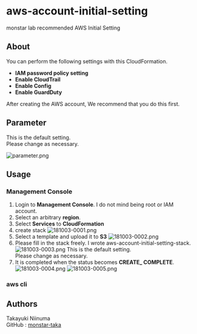# aws-account-initial-setting
monstar lab recommended AWS Initial Setting

## About
You can perform the following settings with this CloudFormation.

- **IAM password policy setting**
- **Enable CloudTrail**
- **Enable Config**
- **Enable GuardDuty**

After creating the AWS account, We recommend that you do this first.

## Parameter
This is the default setting.  
Please change as necessary.

![parameter.png](https://github.com/monstar-lab/aws-account-initial-setting/blob/master/images/parameter.png)

## Usage
### Management Console
1. Login to **Management Console**. I do not mind being root or IAM account.
2. Select an arbitrary **region**.
3. Select **Services** to **CloudFormation**
4. create stack
![181003-0001.png](https://github.com/monstar-lab/aws-account-initial-setting/blob/masterimages/181003-0001.png)
5. Select a template and upload it to **S3**
![181003-0002.png](https://github.com/monstar-lab/aws-account-initial-setting/blob/masterimages/181003-002.png)
6. Please fill in the stack freely. I wrote aws-account-initial-setting-stack.
![181003-0003.png](https://github.com/monstar-lab/aws-account-initial-setting/blob/masterimages/181003-003.png)
This is the default setting.  
Please change as necessary.
7. It is completed when the status becomes **CREATE_ COMPLETE**.
![181003-0004.png](https://github.com/monstar-lab/aws-account-initial-setting/blob/masterimages/181003-004.png)
![181003-0005.png](https://github.com/monstar-lab/aws-account-initial-setting/blob/masterimages/181003-005.png)

### aws cli


## Authors
Takayuki Niinuma  
GitHub : [monstar-taka](https://github.com/monstar-taka)

